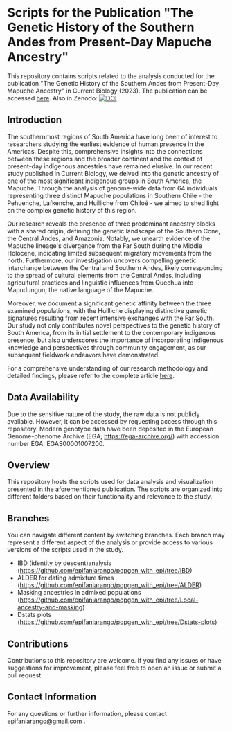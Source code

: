 # Scripts for the Publication "The Genetic History of the Southern Andes from Present-Day Mapuche Ancestry"

This repository contains scripts related to the analysis conducted for the publication "The Genetic History of the Southern Andes from Present-Day Mapuche Ancestry" in Current Biology (2023). The publication can be accessed [here](https://doi.org/10.1016/j.cub.2023.05.013). Also in Zenodo: [![DOI](https://zenodo.org/badge/239972640.svg)](https://zenodo.org/doi/10.5281/zenodo.10024569)

## Introduction

The southernmost regions of South America have long been of interest to researchers studying the earliest evidence of human presence in the Americas. Despite this, comprehensive insights into the connections between these regions and the broader continent and the context of present-day indigenous ancestries have remained elusive. In our recent study published in Current Biology, we delved into the genetic ancestry of one of the most significant indigenous groups in South America, the Mapuche. Through the analysis of genome-wide data from 64 individuals representing three distinct Mapuche populations in Southern Chile - the Pehuenche, Lafkenche, and Huilliche from Chiloé - we aimed to shed light on the complex genetic history of this region.

Our research reveals the presence of three predominant ancestry blocks with a shared origin, defining the genetic landscape of the Southern Cone, the Central Andes, and Amazonia. Notably, we unearth evidence of the Mapuche lineage's divergence from the Far South during the Middle Holocene, indicating limited subsequent migratory movements from the north. Furthermore, our investigation uncovers compelling genetic interchange between the Central and Southern Andes, likely corresponding to the spread of cultural elements from the Central Andes, including agricultural practices and linguistic influences from Quechua into Mapudungun, the native language of the Mapuche.

Moreover, we document a significant genetic affinity between the three examined populations, with the Huilliche displaying distinctive genetic signatures resulting from recent intensive exchanges with the Far South. Our study not only contributes novel perspectives to the genetic history of South America, from its initial settlement to the contemporary indigenous presence, but also underscores the importance of incorporating indigenous knowledge and perspectives through community engagement, as our subsequent fieldwork endeavors have demonstrated.

For a comprehensive understanding of our research methodology and detailed findings, please refer to the complete article [here](https://doi.org/10.1016/j.cub.2023.05.013).

## Data Availability

Due to the sensitive nature of the study, the raw data is not publicly available. However, it can be accessed by requesting access through this repository. Modern genotype data have been deposited in the European Genome-phenome Archive (EGA; https://ega-archive.org/) with accession number EGA: EGAS00001007200.

## Overview

This repository hosts the scripts used for data analysis and visualization presented in the aforementioned publication. The scripts are organized into different folders based on their functionality and relevance to the study.


## Branches

You can navigate different content by switching branches. Each branch may represent a different aspect of the analysis or provide access to various versions of the scripts used in the study.

- IBD (identity by descent)analysis (https://github.com/epifaniarango/popgen_with_epi/tree/IBD)
- ALDER for dating admixture times (https://github.com/epifaniarango/popgen_with_epi/tree/ALDER)
- Masking ancestries in admixed populations (https://github.com/epifaniarango/popgen_with_epi/tree/Local-ancestry-and-masking)
- Dstats plots (https://github.com/epifaniarango/popgen_with_epi/tree/Dstats-plots)

## Contributions

Contributions to this repository are welcome. If you find any issues or have suggestions for improvement, please feel free to open an issue or submit a pull request.

## Contact Information

For any questions or further information, please contact epifaniarango@gmail.com .



